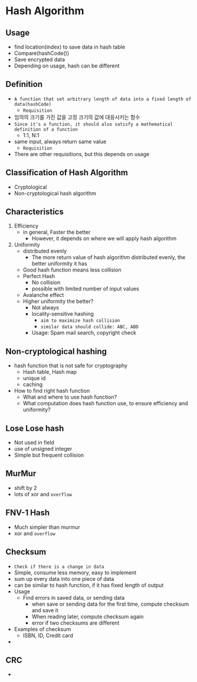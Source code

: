 # Hash Algorithm

## Usage

- find location(index) to save data in hash table
- Compare(hashCode())
- Save encrypted data
- Depending on usage, hash can be different

## Definition

- `A function that set arbitrary length of data into a fixed length of data(hashCode)`
    - `Requisition`
- 임의의 크기를 가진 값을 고정 크기의 값에 대응시키는 함수
- `Since it's a function, it should also satisfy a mathematical definition of a function`
    - 1:1, N:1
- same input, always return same value
    - `Requisition`
- There are other requisitions, but this depends on usage

## Classification of Hash Algorithm

- Cryptological
- Non-cryptological hash algorithm

## Characteristics

1. Efficiency
    - in general, Faster the better
        - However, it depends on where we will apply hash algorithm
2. Uniformity
    - distributed evenly
        - The more return value of hash algorithm distributed evenly, the better uniformity it has
    - Good hash function means less collision
    - Perfect Hash
        - No collision
        - possible with limited number of input values
    - Avalanche effect
    - Higher uniformity the better?
        - Not always
        - locality-sensitive hashing
            - `aim to maximize hash collision`
            - `similar data should collide: ABC, ABD`
        - Usage: Spam mail search, copyright check

## Non-cryptological hashing

- hash function that is not safe for cryptography
    - Hash table, Hash map
    - unique id
    - caching
- How to find right hash function
    - What and where to use hash function?
    - What computation does hash function use, to ensure efficiency and uniformity?

## Lose Lose hash

- Not used in field
- use of unsigned integer
- Simple but frequent collision

## MurMur

- shift by 2
- lots of xor and `overflow`

## FNV-1 Hash

- Much simpler than murmur 
- xor and `overflow`

## Checksum

- `Check if there is a change in data`
- Simple, consume less memory, easy to implement
- sum up every data into one piece of data
- can be similar to hash function, if it has fixed length of output
- Usage
  - Find errors in saved data, or sending data
    - when save or sending data for the first time, compute checksum and save it
    - When reading later, compute checksum again
    - error if two checksums are different
- Examples of checksum
  - ISBN, ID, Credit card
- 

## CRC

- 


